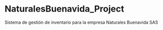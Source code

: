 # NaturalesBuenavida_Project
Sistema de gestión de inventario para la empresa Naturales Buenavida SAS
